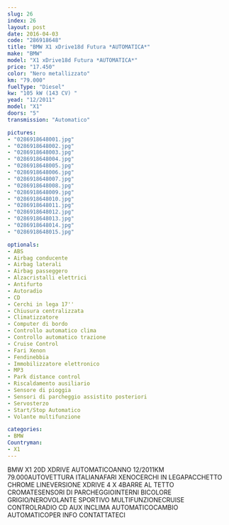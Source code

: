```yaml
---
slug: 26
index: 26
layout: post
date: 2016-04-03
code: "286918648"
title: "BMW X1 xDrive18d Futura *AUTOMATICA*"
make: "BMW"
model: "X1 xDrive18d Futura *AUTOMATICA*"
price: "17.450"
color: "Nero metallizzato"
km: "79.000"
fuelType: "Diesel"
kw: "105 kW (143 CV) "
yead: "12/2011"
model: "X1"
doors: "5"
transmission: "Automatico"

pictures:
- "0286918648001.jpg"
- "0286918648002.jpg"
- "0286918648003.jpg"
- "0286918648004.jpg"
- "0286918648005.jpg"
- "0286918648006.jpg"
- "0286918648007.jpg"
- "0286918648008.jpg"
- "0286918648009.jpg"
- "0286918648010.jpg"
- "0286918648011.jpg"
- "0286918648012.jpg"
- "0286918648013.jpg"
- "0286918648014.jpg"
- "0286918648015.jpg"

optionals:
- ABS
- Airbag conducente
- Airbag laterali
- Airbag passeggero
- Alzacristalli elettrici
- Antifurto
- Autoradio
- CD
- Cerchi in lega 17''
- Chiusura centralizzata
- Climatizzatore
- Computer di bordo
- Controllo automatico clima
- Controllo automatico trazione
- Cruise Control
- Fari Xenon
- Fendinebbia
- Immobilizzatore elettronico
- MP3
- Park distance control
- Riscaldamento ausiliario
- Sensore di pioggia
- Sensori di parcheggio assistito posteriori
- Servosterzo
- Start/Stop Automatico
- Volante multifunzione

categories:
- BMW
Countryman:
- X1
---
```

BMW X1 20D XDRIVE AUTOMATICOANNO 12/2011KM 79.000AUTOVETTURA ITALIANAFARI XENOCERCHI IN LEGAPACCHETTO CHROME LINEVERSIONE XDRIVE 4 X 4BARRE AL TETTO CROMATESENSORI DI PARCHEGGIOINTERNI BICOLORE GRIGIO/NEROVOLANTE SPORTIVO MULTIFUNZIONECRUISE CONTROLRADIO CD AUX INCLIMA AUTOMATICOCAMBIO AUTOMATICOPER INFO CONTATTATECI